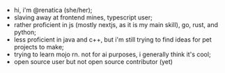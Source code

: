 - hi, i'm @renatica (she/her);
- slaving away at frontend mines, typescript user;
- rather proficient in js (mostly nextjs, as it is my main skill), go, rust, and python;
- less proficient in java and c++, but i'm still trying to find ideas for pet projects to make;
- trying to learn mojo rn. not for ai purposes, i generally think it's cool;
- open source user but not open source contributor (yet)
